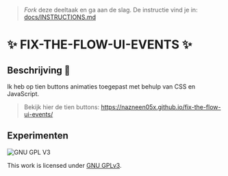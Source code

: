 > _Fork_ deze deeltaak en ga aan de slag. De instructie vind je in: [docs/INSTRUCTIONS.md](docs/INSTRUCTIONS.md)

#  ✨ FIX-THE-FLOW-UI-EVENTS ✨
<!-- Geef je project een titel en schrijf in één zin wat het is -->

## Beschrijving 📝
Ik heb op tien buttons animaties toegepast met behulp van CSS en JavaScript.

> Bekijk hier de tien buttons: https://nazneen05x.github.io/fix-the-flow-ui-events/

## Experimenten
<!-- In de Experimenten beschrijf je wat je per experimnet hebt gedaan en documenteer je de code aan de hand van voorbeelden -->
<!-- Voeg een mooie poster visual toe 📸 per experiment -->


![GNU GPL V3](https://www.gnu.org/graphics/gplv3-127x51.png)

This work is licensed under [GNU GPLv3](./LICENSE).
